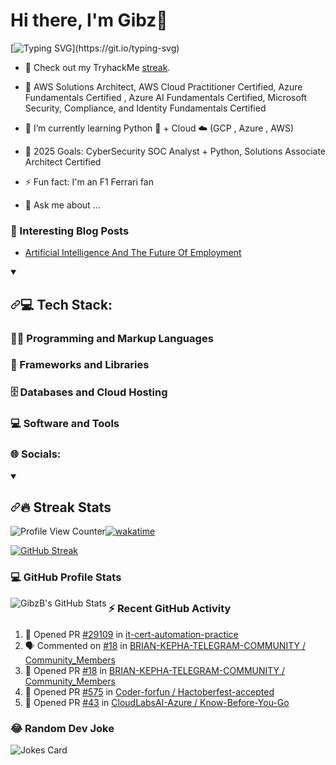 # Hi there, I'm Gibz👋

[![Typing SVG](https://readme-typing-svg.demolab.com?font=Fira+Code&weight=300&pause=3000&random=false&width=700&lines=I'm+a+Son%2C+Developer%2C+Phlegmatic+and+Long+life+learner!!)](https://git.io/typing-svg)

- 🔭 Check out my TryhackMe [streak](https://tryhackme.com/p/GibzB).
- 🤩 AWS Solutions Architect, AWS Cloud Practitioner Certified, Azure Fundamentals Certified , Azure AI Fundamentals Certified, Microsoft Security, Compliance, and Identity Fundamentals Certified

- 🌱 I’m currently learning Python 🐍 + Cloud ☁️ (GCP , Azure , AWS)
- 🥅 2025 Goals: CyberSecurity SOC Analyst + Python, Solutions Associate Architect Certified
- ⚡ Fun fact: I'm an F1 Ferrari fan
- 💬 Ask me about ...

### 📕 Interesting Blog Posts

- [Artificial Intelligence And The Future Of Employment](https://www.monitor.co.ke/2020/10/22/artificial-intelligence-and-the-future-of-employment/)

<details open=""><summary><h2 dir="auto"><a id="user-content--github-stats-and-activity" class="anchor" aria-hidden="true" href="https://github.com/DenverCoder1#-github-stats-and-activity"><svg class="octicon octicon-link" viewBox="0 0 16 16" version="1.1" width="16" height="16" aria-hidden="true"><path d="m7.775 3.275 1.25-1.25a3.5 3.5 0 1 1 4.95 4.95l-2.5 2.5a3.5 3.5 0 0 1-4.95 0 .751.751 0 0 1 .018-1.042.751.751 0 0 1 1.042-.018 1.998 1.998 0 0 0 2.83 0l2.5-2.5a2.002 2.002 0 0 0-2.83-2.83l-1.25 1.25a.751.751 0 0 1-1.042-.018.751.751 0 0 1-.018-1.042Zm-4.69 9.64a1.998 1.998 0 0 0 2.83 0l1.25-1.25a.751.751 0 0 1 1.042.018.751.751 0 0 1 .018 1.042l-1.25 1.25a3.5 3.5 0 1 1-4.95-4.95l2.5-2.5a3.5 3.5 0 0 1 4.95 0 .751.751 0 0 1-.018 1.042.751.751 0 0 1-1.042.018 1.998 1.998 0 0 0-2.83 0l-2.5 2.5a1.998 1.998 0 0 0 0 2.83Z"></path></svg></a><g-emoji class="g-emoji" alias="bar_chart" fallback-src="https://github.githubassets.com/images/icons/emoji/unicode/1f4ca.png">💻</g-emoji><span> </span>Tech Stack:</h2></summary>

### 👨‍💻 **Programming and Markup Languages**


### 🧰 Frameworks and Libraries


### 🗄️ Databases and Cloud Hosting


### 💻 Software and Tools


### 🌐 Socials:


<details open=""><summary><h2 dir="auto"><a id="user-content--github-stats-and-activity" class="anchor" aria-hidden="true" href="https://github.com/DenverCoder1#-github-stats-and-activity"><svg class="octicon octicon-link" viewBox="0 0 16 16" version="1.1" width="16" height="16" aria-hidden="true"><path d="m7.775 3.275 1.25-1.25a3.5 3.5 0 1 1 4.95 4.95l-2.5 2.5a3.5 3.5 0 0 1-4.95 0 .751.751 0 0 1 .018-1.042.751.751 0 0 1 1.042-.018 1.998 1.998 0 0 0 2.83 0l2.5-2.5a2.002 2.002 0 0 0-2.83-2.83l-1.25 1.25a.751.751 0 0 1-1.042-.018.751.751 0 0 1-.018-1.042Zm-4.69 9.64a1.998 1.998 0 0 0 2.83 0l1.25-1.25a.751.751 0 0 1 1.042.018.751.751 0 0 1 .018 1.042l-1.25 1.25a3.5 3.5 0 1 1-4.95-4.95l2.5-2.5a3.5 3.5 0 0 1 4.95 0 .751.751 0 0 1-.018 1.042.751.751 0 0 1-1.042.018 1.998 1.998 0 0 0-2.83 0l-2.5 2.5a1.998 1.998 0 0 0 0 2.83Z"></path></svg></a><g-emoji class="g-emoji" alias="bar_chart" fallback-src="https://github.githubassets.com/images/icons/emoji/unicode/1f4ca.png">🔥</g-emoji><span> </span>Streak Stats</h2></summary>

![Profile View Counter](https://komarev.com/ghpvc/?username=GibzB)[![wakatime](https://wakatime.com/badge/user/a9611eba-023d-4156-99b4-1af365292f85.svg)](https://wakatime.com/@a9611eba-023d-4156-99b4-1af365292f85)

[![GitHub Streak](https://streak-stats.demolab.com/?user=GibzB&theme=highcontrast)](https://git.io/streak-stats)

### 💻 GitHub Profile Stats

<img align="left" alt="GibzB's GitHub Stats" src="https://github-readme-stats.vercel.app/api?username=GibzB&show_icons=true&hide_border=false&title_color=ff652f&icon_color=FFE400&bg_color=09131B&text_color=ffffff&border_color=0c1a25" />

### ⚡ Recent GitHub Activity

1. 💪 Opened PR [#29109](https://github.com/google/it-cert-automation-practice/pull/29109) in [it-cert-automation-practice](https://github.com/google/it-cert-automation-practice/)
2. 🗣 Commented on [#18](https://github.com/BRIAN-KEPHA-TELEGRAM-COMMUNITY/Community_Members/pull/18) in [BRIAN-KEPHA-TELEGRAM-COMMUNITY / Community_Members](https://github.com/BRIAN-KEPHA-TELEGRAM-COMMUNITY/Community_Members)
3. 💪 Opened PR [#18](https://github.com/BRIAN-KEPHA-TELEGRAM-COMMUNITY/Community_Members/pull/18) in [BRIAN-KEPHA-TELEGRAM-COMMUNITY / Community_Members](https://github.com/BRIAN-KEPHA-TELEGRAM-COMMUNITY/Community_Members)
4. 💪 Opened PR [#575](https://github.com/Coder-forfun/Hactoberfest-accepted/pull/575) in [Coder-forfun / Hactoberfest-accepted](https://github.com/Coder-forfun/Hactoberfest-accepted)
5. 💪 Opened PR [#43](https://github.com/CloudLabsAI-Azure/Know-Before-You-Go/pull/43) in [CloudLabsAI-Azure / Know-Before-You-Go](https://github.com/CloudLabsAI-Azure/Know-Before-You-Go)

<!--### ✍️ Random Dev Quote-->


### 😂 Random Dev Joke

![Jokes Card](https://readme-jokes.vercel.app/api)

<!--[![Title](Image URL)](Link URL)-->
